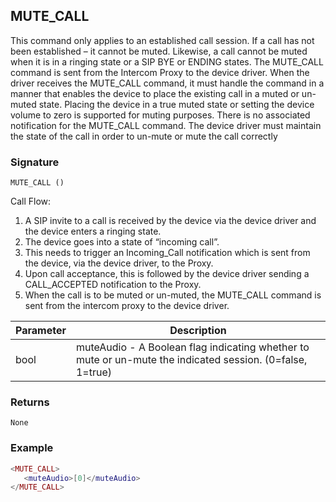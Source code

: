 ## MUTE\_CALL

This command only applies to an established call session. If a call has not been established – it cannot be muted. Likewise, a call cannot be muted when it is in a ringing state or a SIP BYE or ENDING states. The MUTE\_CALL command is sent from the Intercom Proxy to the device driver. When the driver receives the MUTE\_CALL command, it must handle the command in a manner that enables the device to place the existing call in a muted or un-muted state. Placing the device in a true muted state or setting the device volume to zero is supported for muting purposes. There is no associated notification for the MUTE\_CALL command. The device driver must maintain the state of the call in order to un-mute or mute the call correctly


### Signature

`MUTE_CALL ()`


Call Flow:
1. A SIP invite to a call is received by the device via the device driver and the device enters a ringing state.
2. The device goes into a state of “incoming call”. 
3. This needs to trigger an Incoming\_Call notification which is sent from the device, via the device driver, to the Proxy.
4. Upon call acceptance, this is followed by the device driver sending a CALL\_ACCEPTED notification to the Proxy.
5. When the call is to be muted or un-muted, the MUTE\_CALL command is sent from the intercom proxy to the device driver.


| Parameter | Description |
| --- | --- |
| bool |  muteAudio - A Boolean flag indicating whether to mute or un-mute the indicated session. (0=false, 1=true) |


### Returns

`None`


### Example

```lua
<MUTE_CALL>
   <muteAudio>[0]</muteAudio>
</MUTE_CALL>
```
